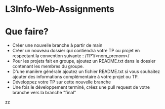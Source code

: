 # L3Info-Web-Assignments

# Que faire?

* Créer une nouvelle branche à partir de main
* Créer un nouveau dossier qui contiendra votre TP ou projet en respectant la convention suivante : /TP1/<nom_prenom>/
* Pour les projets fait en groupe, ajoutez un README.txt dans le dossier contenant les membres du groupe.
* D'une manière générale ajoutez un fichier README.txt si vous souhaitez ajouter des informations complémentaire à votre projet ou TP.
* Développez votre TP sur cette nouvelle branche
* Une fois le développement terminé, créez une pull request de votre branche vers la branche "final"

zz
